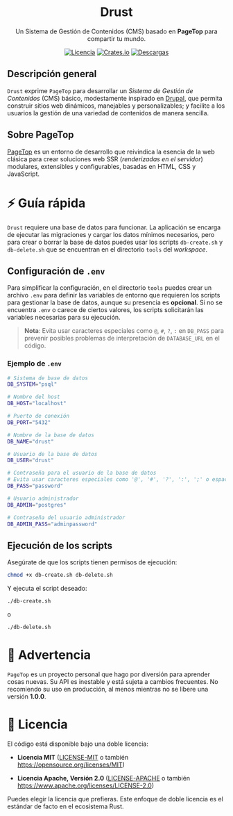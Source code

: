 <div align="center">

<h1>Drust</h1>

<p>Un Sistema de Gestión de Contenidos (CMS) basado en <strong>PageTop</strong> para compartir tu mundo.</p>

[![Licencia](https://img.shields.io/badge/license-MIT%2FApache-blue.svg?label=Licencia&style=for-the-badge)](#-license)
[![Crates.io](https://img.shields.io/crates/v/drust.svg?style=for-the-badge&logo=ipfs)](https://crates.io/crates/drust)
[![Descargas](https://img.shields.io/crates/d/drust.svg?label=Descargas&style=for-the-badge&logo=transmission)](https://crates.io/crates/drust)

</div>

## Descripción general

`Drust` exprime `PageTop` para desarrollar un *Sistema de Gestión de Contenidos* (CMS) básico,
modestamente inspirado en [Drupal](https://www.drupal.org), que permita construir sitios web
dinámicos, manejables y personalizables; y facilite a los usuarios la gestión de una variedad de
contenidos de manera sencilla.

## Sobre PageTop

[PageTop](https://docs.rs/pagetop) es un entorno de desarrollo que reivindica la esencia de la web
clásica para crear soluciones web SSR (*renderizadas en el servidor*) modulares, extensibles y
configurables, basadas en HTML, CSS y JavaScript.


# ⚡️ Guía rápida

`Drust` requiere una base de datos para funcionar. La aplicación se encarga de ejecutar las
migraciones y cargar los datos mínimos necesarios, pero para crear o borrar la base de datos puedes
usar los scripts `db-create.sh` y `db-delete.sh` que se encuentran en el directorio `tools` del
*workspace*.

## Configuración de `.env`

Para simplificar la configuración, en el directorio `tools` puedes crear un archivo `.env` para
definir las variables de entorno que requieren los scripts para gestionar la base de datos, aunque
su presencia es **opcional**. Si no se encuentra `.env` o carece de ciertos valores, los scripts
solicitarán las variables necesarias para su ejecución.

> **Nota**: Evita usar caracteres especiales como `@`, `#`, `?`, `:` en `DB_PASS` para prevenir
> posibles problemas de interpretación de `DATABASE_URL` en el código.

### Ejemplo de `.env`

```bash
# Sistema de base de datos
DB_SYSTEM="psql"

# Nombre del host
DB_HOST="localhost"

# Puerto de conexión
DB_PORT="5432"

# Nombre de la base de datos
DB_NAME="drust"

# Usuario de la base de datos
DB_USER="drust"

# Contraseña para el usuario de la base de datos
# Evita usar caracteres especiales como '@', '#', '?', ':', ';' o espacios
DB_PASS="password"

# Usuario administrador
DB_ADMIN="postgres"

# Contraseña del usuario administrador
DB_ADMIN_PASS="adminpassword"
```

## Ejecución de los scripts

Asegúrate de que los scripts tienen permisos de ejecución:

```bash
chmod +x db-create.sh db-delete.sh
```

Y ejecuta el script deseado:

```bash
./db-create.sh
```

o

```bash
./db-delete.sh
```


# 🚧 Advertencia

`PageTop` es un proyecto personal que hago por diversión para aprender cosas nuevas. Su API es
inestable y está sujeta a cambios frecuentes. No recomiendo su uso en producción, al menos mientras
no se libere una versión **1.0.0**.


# 📜 Licencia

El código está disponible bajo una doble licencia:

  * **Licencia MIT**
    ([LICENSE-MIT](LICENSE-MIT) o también https://opensource.org/licenses/MIT)

  * **Licencia Apache, Versión 2.0**
    ([LICENSE-APACHE](LICENSE-APACHE) o también https://www.apache.org/licenses/LICENSE-2.0)

Puedes elegir la licencia que prefieras. Este enfoque de doble licencia es el estándar de facto en
el ecosistema Rust.
